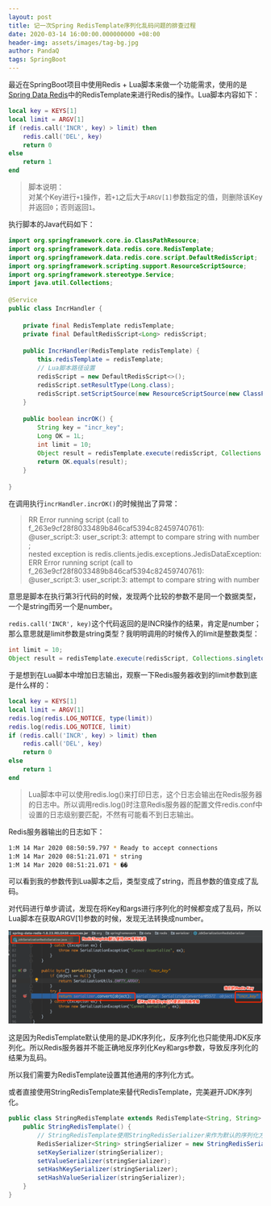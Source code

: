 ```yaml
---
layout: post
title: 记一次Spring RedisTemplate序列化乱码问题的排查过程
date: 2020-03-14 16:00:00.000000000 +08:00
header-img: assets/images/tag-bg.jpg
author: PandaQ
tags: SpringBoot
---
```


最近在SpringBoot项目中使用Redis + Lua脚本来做一个功能需求，使用的是[Spring Data Redis](https://docs.spring.io/spring-boot/docs/2.1.13.RELEASE/reference/html/boot-features-nosql.html#boot-features-redis)中的RedisTemplate来进行Redis的操作。Lua脚本内容如下：

```lua
local key = KEYS[1]
local limit = ARGV[1]
if (redis.call('INCR', key) > limit) then
    redis.call('DEL', key)
    return 0
else
    return 1
end
```

>脚本说明：<br />
>对某个Key进行`+1`操作，若`+1`之后大于`ARGV[1]`参数指定的值，则删除该Key并返回`0`；否则返回`1`。

执行脚本的Java代码如下：

```java
import org.springframework.core.io.ClassPathResource;
import org.springframework.data.redis.core.RedisTemplate;
import org.springframework.data.redis.core.script.DefaultRedisScript;
import org.springframework.scripting.support.ResourceScriptSource;
import org.springframework.stereotype.Service;
import java.util.Collections;

@Service
public class IncrHandler {

    private final RedisTemplate redisTemplate;
    private final DefaultRedisScript<Long> redisScript;

    public IncrHandler(RedisTemplate redisTemplate) {
        this.redisTemplate = redisTemplate;
        // Lua脚本路径设置
        redisScript = new DefaultRedisScript<>();
        redisScript.setResultType(Long.class);
        redisScript.setScriptSource(new ResourceScriptSource(new ClassPathResource("lua/incr.lua")));
    }

    public boolean incrOK() {
        String key = "incr_key";
        Long OK = 1L;
        int limit = 10;
        Object result = redisTemplate.execute(redisScript, Collections.singletonList(key), limit);
        return OK.equals(result);
    }

}
```

在调用执行`incrHandler.incrOK()`的时候抛出了异常：

>RR Error running script (call to f_263e9cf28f8033489b846caf5394c82459740761): <br />
>@user_script:3: user_script:3: attempt to compare string with number ; <br />
>nested exception is redis.clients.jedis.exceptions.JedisDataException: <br />
>ERR Error running script (call to f_263e9cf28f8033489b846caf5394c82459740761): <br />
>@user_script:3: user_script:3: attempt to compare string with number

意思是脚本在执行第3行代码的时候，发现两个比较的参数不是同一个数据类型，一个是string而另一个是number。

`redis.call('INCR', key)`这个代码返回的是INCR操作的结果，肯定是number；那么意思就是limit参数是string类型？我明明调用的时候传入的limit是整数类型：

```java
int limit = 10;
Object result = redisTemplate.execute(redisScript, Collections.singletonList(key), limit);
```

于是想到在Lua脚本中增加日志输出，观察一下Redis服务器收到的limit参数到底是什么样的：

```lua
local key = KEYS[1]
local limit = ARGV[1]
redis.log(redis.LOG_NOTICE, type(limit))
redis.log(redis.LOG_NOTICE, limit)
if (redis.call('INCR', key) > limit) then
    redis.call('DEL', key)
    return 0
else
    return 1
end
```

>Lua脚本中可以使用redis.log()来打印日志，这个日志会输出在Redis服务器的日志中。所以调用redis.log()时注意Redis服务器的配置文件redis.conf中设置的日志级别要匹配，不然有可能看不到日志输出。

Redis服务器输出的日志如下：

```bash
1:M 14 Mar 2020 08:50:59.797 * Ready to accept connections
1:M 14 Mar 2020 08:51:21.071 * string
1:M 14 Mar 2020 08:51:21.071 * ��
```

可以看到我的参数传到Lua脚本之后，类型变成了string，而且参数的值变成了乱码。

对代码进行单步调试，发现在将Key和args进行序列化的时候都变成了乱码，所以Lua脚本在获取ARGV[1]参数的时候，发现无法转换成number。

![redistemplate-jdk-serialize.png](/assets/images/2020-03/redistemplate-jdk-serialize.png)

这是因为RedisTemplate默认使用的是JDK序列化，反序列化也只能使用JDK反序列化。所以Redis服务器并不能正确地反序列化Key和args参数，导致反序列化的结果为乱码。

所以我们需要为RedisTemplate设置其他通用的序列化方式。

或者直接使用StringRedisTemplate来替代RedisTemplate，完美避开JDK序列化。

```java
public class StringRedisTemplate extends RedisTemplate<String, String> {
    public StringRedisTemplate() {
        // StringRedisTemplate使用StringRedisSerializer来作为默认的序列化方式
        RedisSerializer<String> stringSerializer = new StringRedisSerializer();
        setKeySerializer(stringSerializer);
        setValueSerializer(stringSerializer);
        setHashKeySerializer(stringSerializer);
        setHashValueSerializer(stringSerializer);
    }
}
```
